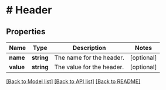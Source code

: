# # Header

## Properties

Name | Type | Description | Notes
------------ | ------------- | ------------- | -------------
**name** | **string** | The name for the header. | [optional]
**value** | **string** | The value for the header. | [optional]

[[Back to Model list]](../../README.md#models) [[Back to API list]](../../README.md#endpoints) [[Back to README]](../../README.md)
